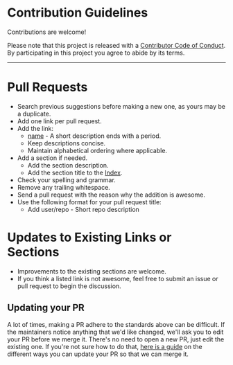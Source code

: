 # Contribution Guidelines

Contributions are welcome!

Please note that this project is released with a
[Contributor Code of Conduct](code-of-conduct.md). By participating in this
project you agree to abide by its terms.

---

# Pull Requests

- Search previous suggestions before making a new one, as yours may be a duplicate.
- Add one link per pull request.
- Add the link:
  - [name](http://example.com/) - A short description ends with a period.
  - Keep descriptions concise.
  - Maintain alphabetical ordering where applicable.
- Add a section if needed.
  - Add the section description.
  - Add the section title to the [Index](#index).
- Check your spelling and grammar.
- Remove any trailing whitespace.
- Send a pull request with the reason why the addition is awesome.
- Use the following format for your pull request title:
  - Add user/repo - Short repo description

# Updates to Existing Links or Sections

- Improvements to the existing sections are welcome.
- If you think a listed link is not awesome, feel free to submit an issue or pull request to begin the discussion.

## Updating your PR

A lot of times, making a PR adhere to the standards above can be difficult.
If the maintainers notice anything that we'd like changed, we'll ask you to
edit your PR before we merge it. There's no need to open a new PR, just edit
the existing one. If you're not sure how to do that,
[here is a guide](https://github.com/RichardLitt/knowledge/blob/master/github/amending-a-commit-guide.md)
on the different ways you can update your PR so that we can merge it.
